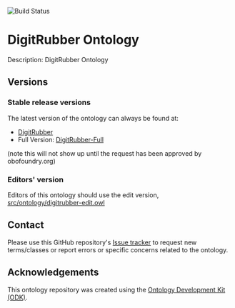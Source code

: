 
![Build Status](https://github.com/vyasakhilesh/digitrubber/workflows/CI/badge.svg)
# DigitRubber Ontology

Description: DigitRubber Ontology


## Versions

### Stable release versions

The latest version of the ontology can always be found at:

* [DigitRubber](./digitrubber.owl)
* Full Version: [DigitRubber-Full](./digitrubber-full.owl)

(note this will not show up until the request has been approved by obofoundry.org)

### Editors' version

Editors of this ontology should use the edit version, [src/ontology/digitrubber-edit.owl](src/ontology/digitrubber-edit.owl)

## Contact

Please use this GitHub repository's [Issue tracker](https://github.com/vyasakhilesh/digitrubber/issues) to request new terms/classes or report errors or specific concerns related to the ontology.

## Acknowledgements

This ontology repository was created using the [Ontology Development Kit (ODK)](https://github.com/INCATools/ontology-development-kit).
